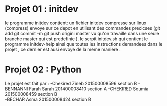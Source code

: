 # Projet 01 : initdev
le programme initdev contient:
un fichier initdev compresse sur linux (compress) envoye sur ce depot en utilisant des commandes precicses (git add git commit -m git push origini master vu qu'on travaille dans une seule branche master qui est predefinie ).
le scrpit initdev.sh qui contient le programme initdev-help ainsi que toutes les instructions demandees dans le projet , ce dernier est ausi envoye de la meme maniere .
# Projet 02 : Python
Le projet est fait par :
-Chekired Zineb 201500008596 section B
-BENNANNI Farah Sarah 201400008410  section A
-CHEKIRED Soumia 201500008459  section B                            
-BECHAR Asma  201500008424  section B
